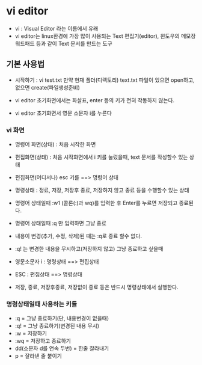 # vi editor
* vi : Visual Editor 라는 이름에서 유래
* vi editor는 linux환경에 가장 많이 사용되는
Text 편집기(editor), 윈도우의 메모장 워드패드
등과 같이 Text 문서를 만드는 도구

## 기본 사용법
* 시작하기 : vi test.txt
만약 현재 폴더(디렉토리) text.txt 파일이
있으면 open하고, 없으면 create(파일생성준비)

* vi editor 초기화면에서는 화살표, enter
등의 키가 전혀 작동하지 않는다.

* vi editor 초기화면서 영문 소문자 i를 누른다

### vi 화면
* 명령어 화면(상태) :  처음 시작한 화면
* 편집화면(상태) :  처음 시작화면에서 i 키를 눌렀을때,
text 문서를 작성할수 있는 상태
* 편집화면(어디서나) esc 키를 ==> 명령어 상태
* 명령상태 : 정료, 저장, 저장후 종료, 저장하지 않고 종료 등을 수행할수 있는 상태
* 명령어 상태일때 :w1 (콜론(:)과 wq)를 입력한 후 Enter를 누르면 저장되고 종료된다.
* 명령어 상태일때 :q 만 입력하면 그냥 종료
* 내용이 변경(추가, 수정, 삭제)된 때는 :q로 종료 할수 없다.

* :q! 는 변경한 내용을 무시하고(저장하지 않고) 그냥 종료하고 싶을때

* 영문소문자 i : 명령상태 ==> 편집상태
* ESC : 편집상태 ==> 명령상태
* 저장, 종료, 저장후종료, 저장없이 종료 등은 반드시 명령상태에서 실행한다.

### 명령상태일때 사용하는 키들
* :q = 그냥 종료하기(단, 내용변경이 없을때)
* :q! = 그냥 종료하기(변경된 내용 무시)
* :w = 저장하기
* :wq = 저장하고 종료하기
* dd(소문자 d를 연속 두번) = 한줄 잘라내기
* p = 잘라낸 줄 붙이기
